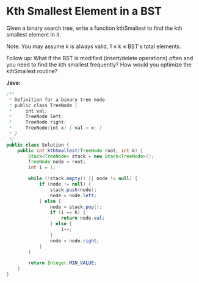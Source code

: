 # Kth Smallest Element in a BST

Given a binary search tree, write a function kthSmallest to find the kth smallest element in it.

Note:
You may assume k is always valid, 1 ≤ k ≤ BST's total elements.

Follow up:
What if the BST is modified (insert/delete operations) often and you need to find the kth smallest frequently? How would you optimize the kthSmallest routine?

**Java:**
```java
/**
 * Definition for a binary tree node.
 * public class TreeNode {
 *     int val;
 *     TreeNode left;
 *     TreeNode right;
 *     TreeNode(int x) { val = x; }
 * }
 */
public class Solution {
    public int kthSmallest(TreeNode root, int k) {
        Stack<TreeNode> stack = new Stack<TreeNode>();
        TreeNode node = root;
        int i = 1;

        while (!stack.empty() || node != null) {
            if (node != null) {
                stack.push(node);
                node = node.left;
            } else {
                node = stack.pop();
                if (i == k) {
                    return node.val;
                } else {
                    i++;
                }
                node = node.right;
            }
        }

        return Integer.MIN_VALUE;
    }
}
```
